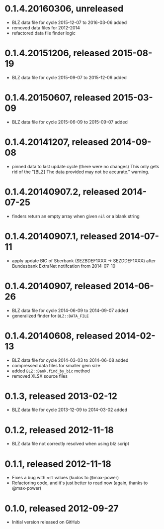 # 0.1.4.20160306, unreleased

* BLZ data file for cycle 2015-12-07 to 2016-03-06 added
* removed data files for 2012-2014
* refactored data file finder logic

# 0.1.4.20151206, released 2015-08-19

* BLZ data file for cycle 2015-09-07 to 2015-12-06 added

# 0.1.4.20150607, released 2015-03-09

* BLZ data file for cycle 2015-06-09 to 2015-09-07 added

# 0.1.4.20141207, released 2014-09-08

* pinned data to last update cycle (there were no changes)
  This only gets rid of the "[BLZ] The data provided may not be accurate."
  warning.

# 0.1.4.20140907.2, released 2014-07-25

* finders return an empty array when given `nil` or a blank string

# 0.1.4.20140907.1, released 2014-07-11

* apply update BIC of Sberbank (SEZBDEF1XXX → SEZDDEF1XXX)
  after Bundesbank ExtraNet notifcation from 2014-07-10

# 0.1.4.20140907, released 2014-06-26

* BLZ data file for cycle 2014-06-09 to 2014-09-07 added
* generalized finder for `BLZ::DATA_FILE`

# 0.1.4.20140608, released 2014-02-13

* BLZ data file for cycle 2014-03-03 to 2014-06-08 added
* compressed data files for smaller gem size
* added `BLZ::Bank.find_by_bic` method
* removed XLSX source files

# 0.1.3, released 2013-02-12

* BLZ data file for cycle 2013-12-09 to 2014-03-02 added

# 0.1.2, released 2012-11-18

* BLZ data file not correctly resolved when
  using blz script

# 0.1.1, released 2012-11-18

* Fixes a bug with `nil` values (kudos to @max-power)
* Refactoring code, and it's just better to
  read now (again, thanks to @max-power)

# 0.1.0, released 2012-09-27

* Initial version released on GitHub
